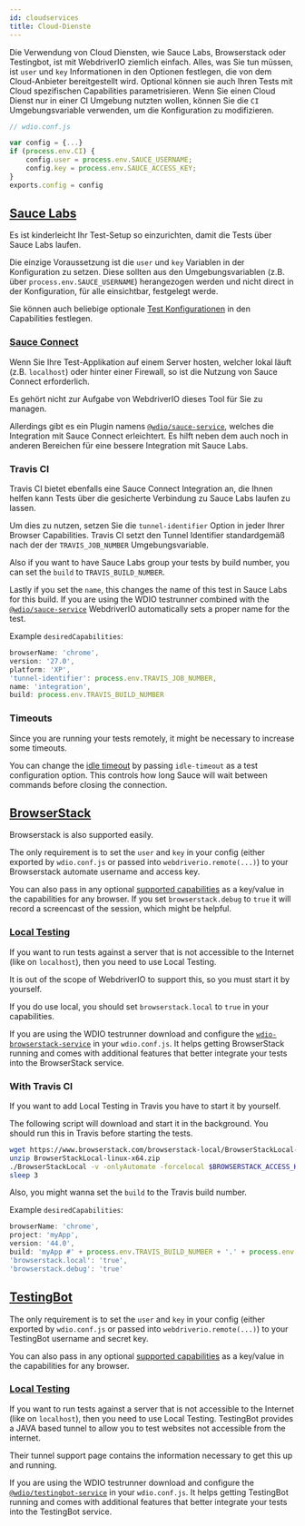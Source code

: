 ```yaml
---
id: cloudservices
title: Cloud-Dienste
---
```

Die Verwendung von Cloud Diensten, wie Sauce Labs, Browserstack oder Testingbot, ist mit WebdriverIO ziemlich einfach. Alles, was Sie tun müssen, ist `user` und `key` Informationen in den Optionen festlegen, die von dem Cloud-Anbieter bereitgestellt wird. Optional können sie auch Ihren Tests mit Cloud spezifischen Capabilities parametrisieren. Wenn Sie einen Cloud Dienst nur in einer CI Umgebung nutzten wollen, können Sie die `CI` Umgebungsvariable verwenden, um die Konfiguration zu modifizieren.

```js
// wdio.conf.js

var config = {...}
if (process.env.CI) {
    config.user = process.env.SAUCE_USERNAME;
    config.key = process.env.SAUCE_ACCESS_KEY;
}
exports.config = config
```

## [Sauce Labs](https://saucelabs.com/)

Es ist kinderleicht Ihr Test-Setup so einzurichten, damit die Tests über Sauce Labs laufen.

Die einzige Voraussetzung ist die `user` und `key` Variablen in der Konfiguration zu setzen. Diese sollten aus den Umgebungsvariablen (z.B. über `process.env.SAUCE_USERNAME`) herangezogen werden und nicht direct in der Konfiguration, für alle einsichtbar, festgelegt werde.

Sie können auch beliebige optionale [Test Konfigurationen](https://docs.saucelabs.com/reference/test-configuration/#webdriver-api) in den Capabilities festlegen.

### [Sauce Connect](https://wiki.saucelabs.com/display/DOCS/Sauce+Connect+Proxy)

Wenn Sie Ihre Test-Applikation auf einem Server hosten, welcher lokal läuft (z.B. `localhost`) oder hinter einer Firewall, so ist die Nutzung von Sauce Connect erforderlich.

Es gehört nicht zur Aufgabe von WebdriverIO dieses Tool für Sie zu managen.

Allerdings gibt es ein Plugin namens [`@wdio/sauce-service`](https://github.com/webdriverio/webdriverio/tree/master/packages/wdio-sauce-service), welches die Integration mit Sauce Connect erleichtert. Es hilft neben dem auch noch in anderen Bereichen für eine bessere Integration mit Sauce Labs.

### Travis CI

Travis CI bietet ebenfalls eine Sauce Connect Integration an, die Ihnen helfen kann Tests über die gesicherte Verbindung zu Sauce Labs laufen zu lassen.

Um dies zu nutzen, setzen Sie die `tunnel-identifier` Option in jeder Ihrer Browser Capabilities. Travis CI setzt den Tunnel Identifier standardgemäß nach der der `TRAVIS_JOB_NUMBER` Umgebungsvariable.

Also if you want to have Sauce Labs group your tests by build number, you can set the `build` to `TRAVIS_BUILD_NUMBER`.

Lastly if you set the `name`, this changes the name of this test in Sauce Labs for this build. If you are using the WDIO testrunner combined with the [`@wdio/sauce-service`](https://github.com/webdriverio/webdriverio/tree/master/packages/wdio-sauce-service) WebdriverIO automatically sets a proper name for the test.

Example `desiredCapabilities`:

```javascript
browserName: 'chrome',
version: '27.0',
platform: 'XP',
'tunnel-identifier': process.env.TRAVIS_JOB_NUMBER,
name: 'integration',
build: process.env.TRAVIS_BUILD_NUMBER
```

### Timeouts

Since you are running your tests remotely, it might be necessary to increase some timeouts.

You can change the [idle timeout](https://docs.saucelabs.com/reference/test-configuration/#idle-test-timeout) by passing `idle-timeout` as a test configuration option. This controls how long Sauce will wait between commands before closing the connection.

## [BrowserStack](https://www.browserstack.com/)

Browserstack is also supported easily.

The only requirement is to set the `user` and `key` in your config (either exported by `wdio.conf.js` or passed into `webdriverio.remote(...)`) to your Browserstack automate username and access key.

You can also pass in any optional [supported capabilities](https://www.browserstack.com/automate/capabilities) as a key/value in the capabilities for any browser. If you set `browserstack.debug` to `true` it will record a screencast of the session, which might be helpful.

### [Local Testing](https://www.browserstack.com/local-testing#command-line)

If you want to run tests against a server that is not accessible to the Internet (like on `localhost`), then you need to use Local Testing.

It is out of the scope of WebdriverIO to support this, so you must start it by yourself.

If you do use local, you should set `browserstack.local` to `true` in your capabilities.

If you are using the WDIO testrunner download and configure the [`wdio-browserstack-service`](https://github.com/itszero/wdio-browserstack-service) in your `wdio.conf.js`. It helps getting BrowserStack running and comes with additional features that better integrate your tests into the BrowserStack service.

### With Travis CI

If you want to add Local Testing in Travis you have to start it by yourself.

The following script will download and start it in the background. You should run this in Travis before starting the tests.

```bash
wget https://www.browserstack.com/browserstack-local/BrowserStackLocal-linux-x64.zip
unzip BrowserStackLocal-linux-x64.zip
./BrowserStackLocal -v -onlyAutomate -forcelocal $BROWSERSTACK_ACCESS_KEY &
sleep 3
```

Also, you might wanna set the `build` to the Travis build number.

Example `desiredCapabilities`:

```javascript
browserName: 'chrome',
project: 'myApp',
version: '44.0',
build: 'myApp #' + process.env.TRAVIS_BUILD_NUMBER + '.' + process.env.TRAVIS_JOB_NUMBER,
'browserstack.local': 'true',
'browserstack.debug': 'true'
```

## [TestingBot](https://testingbot.com/)

The only requirement is to set the `user` and `key` in your config (either exported by `wdio.conf.js` or passed into `webdriverio.remote(...)`) to your TestingBot username and secret key.

You can also pass in any optional [supported capabilities](https://testingbot.com/support/other/test-options) as a key/value in the capabilities for any browser.

### [Local Testing](https://testingbot.com/support/other/tunnel)

If you want to run tests against a server that is not accessible to the Internet (like on `localhost`), then you need to use Local Testing. TestingBot provides a JAVA based tunnel to allow you to test websites not accessible from the internet.

Their tunnel support page contains the information necessary to get this up and running.

If you are using the WDIO testrunner download and configure the [`@wdio/testingbot-service`](https://github.com/webdriverio/webdriverio/tree/master/packages/wdio-testingbot-service) in your `wdio.conf.js`. It helps getting TestingBot running and comes with additional features that better integrate your tests into the TestingBot service.